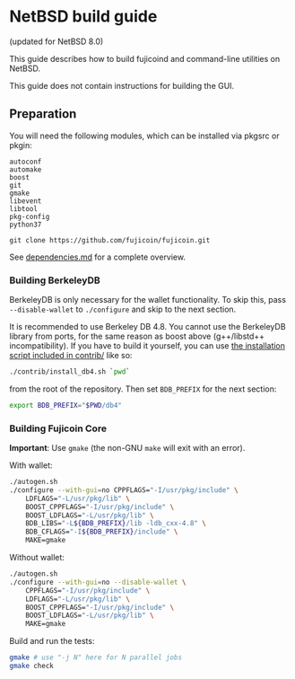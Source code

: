 NetBSD build guide
======================
(updated for NetBSD 8.0)

This guide describes how to build fujicoind and command-line utilities on NetBSD.

This guide does not contain instructions for building the GUI.

Preparation
-------------

You will need the following modules, which can be installed via pkgsrc or pkgin:

```
autoconf
automake
boost
git
gmake
libevent
libtool
pkg-config
python37

git clone https://github.com/fujicoin/fujicoin.git
```

See [dependencies.md](dependencies.md) for a complete overview.

### Building BerkeleyDB

BerkeleyDB is only necessary for the wallet functionality. To skip this, pass
`--disable-wallet` to `./configure` and skip to the next section.

It is recommended to use Berkeley DB 4.8. You cannot use the BerkeleyDB library
from ports, for the same reason as boost above (g++/libstd++ incompatibility).
If you have to build it yourself, you can use [the installation script included
in contrib/](/contrib/install_db4.sh) like so:

```bash
./contrib/install_db4.sh `pwd`
```

from the root of the repository. Then set `BDB_PREFIX` for the next section:

```bash
export BDB_PREFIX="$PWD/db4"
```

### Building Fujicoin Core

**Important**: Use `gmake` (the non-GNU `make` will exit with an error).

With wallet:
```bash
./autogen.sh
./configure --with-gui=no CPPFLAGS="-I/usr/pkg/include" \
    LDFLAGS="-L/usr/pkg/lib" \
    BOOST_CPPFLAGS="-I/usr/pkg/include" \
    BOOST_LDFLAGS="-L/usr/pkg/lib" \
    BDB_LIBS="-L${BDB_PREFIX}/lib -ldb_cxx-4.8" \
    BDB_CFLAGS="-I${BDB_PREFIX}/include" \
    MAKE=gmake
```

Without wallet:
```bash
./autogen.sh
./configure --with-gui=no --disable-wallet \
    CPPFLAGS="-I/usr/pkg/include" \
    LDFLAGS="-L/usr/pkg/lib" \
    BOOST_CPPFLAGS="-I/usr/pkg/include" \
    BOOST_LDFLAGS="-L/usr/pkg/lib" \
    MAKE=gmake
```

Build and run the tests:
```bash
gmake # use "-j N" here for N parallel jobs
gmake check
```
